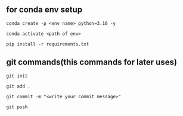 ## for conda env setup
```
conda create -p <env name> python=3.10 -y 
```

```
conda activate <path of env>
```

```
pip install -r requirements.txt
```




## git commands(this commands for later uses)

```
git init
```

```
git add .
```

```
git commit -m "<write your commit message>"
```

```
git push
```

